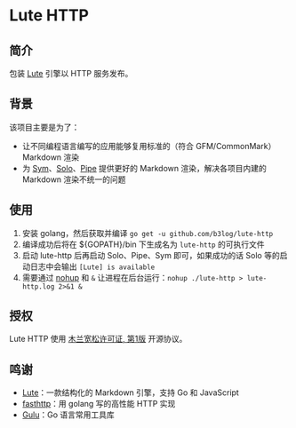 # Lute HTTP

## 简介

包装 [Lute](https://github.com/b3log/lute) 引擎以 HTTP 服务发布。

## 背景

该项目主要是为了：

* 让不同编程语言编写的应用能够复用标准的（符合 GFM/CommonMark）Markdown 渲染
* 为 [Sym](https://github.com/b3log/symphony)、[Solo](https://github.com/b3log/solo)、[Pipe](https://github.com/b3log/pipe) 提供更好的 Markdown 渲染，解决各项目内建的 Markdown 渲染不统一的问题

## 使用

1. 安装 golang，然后获取并编译 `go get -u github.com/b3log/lute-http`
2. 编译成功后将在 ${GOPATH}/bin 下生成名为 `lute-http` 的可执行文件
3. 启动 lute-http 后再启动 Solo、Pipe、Sym 即可，如果成功的话 Solo 等的启动日志中会输出 `[Lute] is available`
4. 需要通过 [nohup](https://hacpai.com/man?cmd=nohup) 和 `&` 让进程在后台运行：`nohup ./lute-http > lute-http.log 2>&1 &`

## 授权

Lute HTTP 使用 [木兰宽松许可证, 第1版](http://license.coscl.org.cn/MulanPSL) 开源协议。

## 鸣谢

* [Lute](https://github.com/b3log/lute)：一款结构化的 Markdown 引擎，支持 Go 和 JavaScript
* [fasthttp](https://github.com/valyala/fasthttp)：用 golang 写的高性能 HTTP 实现
* [Gulu](https://github.com/b3log/gulu)：Go 语言常用工具库
